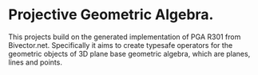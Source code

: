 # Projective Geometric Algebra.
This projects build on the generated implementation of PGA R301 from Bivector.net.
Specifically it aims to create typesafe operators for the geometric objects of 3D plane base geometric algebra, 
which are planes, lines and points.
